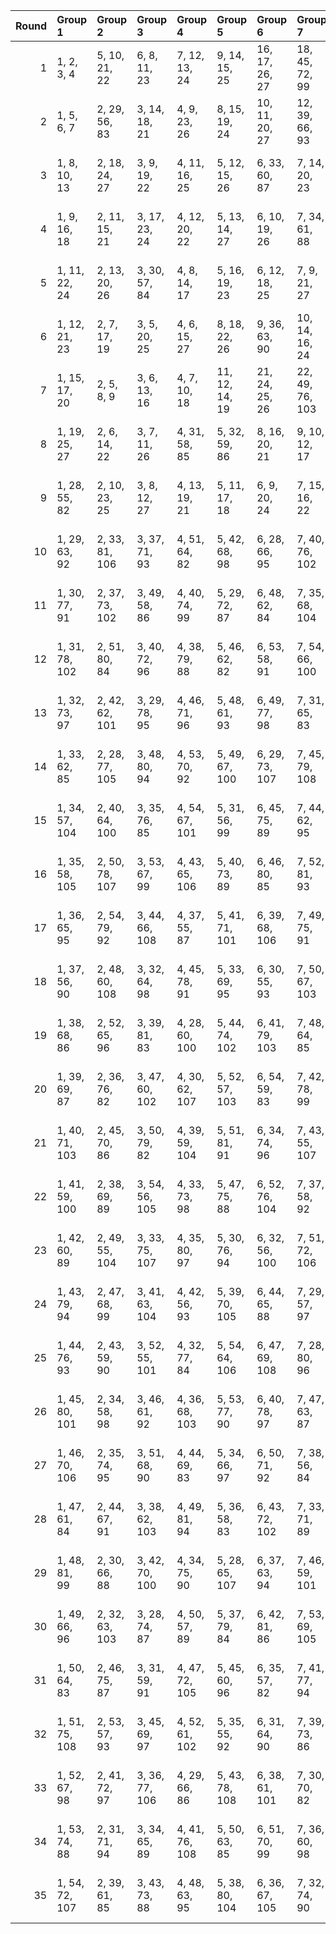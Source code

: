 |   Round | Group 1        | Group 2        | Group 3        | Group 4        | Group 5        | Group 6        | Group 7         | Group 8         | Group 9         | Group 10        | Group 11        | Group 12        | Group 13        | Group 14        | Group 15        | Group 16        | Group 17        | Group 18        | Group 19        | Group 20        | Group 21        | Group 22          | Group 23         | Group 24         | Group 25         | Group 26         | Group 27           |
|--------:|:---------------|:---------------|:---------------|:---------------|:---------------|:---------------|:----------------|:----------------|:----------------|:----------------|:----------------|:----------------|:----------------|:----------------|:----------------|:----------------|:----------------|:----------------|:----------------|:----------------|:----------------|:------------------|:-----------------|:-----------------|:-----------------|:-----------------|:-------------------|
|       1 | 1, 2, 3, 4     | 5, 10, 21, 22  | 6, 8, 11, 23   | 7, 12, 13, 24  | 9, 14, 15, 25  | 16, 17, 26, 27 | 18, 45, 72, 99  | 19, 46, 73, 100 | 20, 47, 74, 101 | 28, 29, 30, 31  | 32, 37, 48, 49  | 33, 35, 38, 50  | 34, 39, 40, 51  | 36, 41, 42, 52  | 43, 44, 53, 54  | 55, 56, 57, 58  | 59, 64, 75, 76  | 60, 62, 65, 77  | 61, 66, 67, 78  | 63, 68, 69, 79  | 70, 71, 80, 81  | 82, 83, 84, 85    | 86, 91, 102, 103 | 87, 89, 92, 104  | 88, 93, 94, 105  | 90, 95, 96, 106  | 97, 98, 107, 108   |
|       2 | 1, 5, 6, 7     | 2, 29, 56, 83  | 3, 14, 18, 21  | 4, 9, 23, 26   | 8, 15, 19, 24  | 10, 11, 20, 27 | 12, 39, 66, 93  | 13, 17, 22, 25  | 16, 43, 70, 97  | 28, 32, 33, 34  | 30, 41, 45, 48  | 31, 36, 50, 53  | 35, 42, 46, 51  | 37, 38, 47, 54  | 40, 44, 49, 52  | 55, 59, 60, 61  | 57, 68, 72, 75  | 58, 63, 77, 80  | 62, 69, 73, 78  | 64, 65, 74, 81  | 67, 71, 76, 79  | 82, 86, 87, 88    | 84, 95, 99, 102  | 85, 90, 104, 107 | 89, 96, 100, 105 | 91, 92, 101, 108 | 94, 98, 103, 106   |
|       3 | 1, 8, 10, 13   | 2, 18, 24, 27  | 3, 9, 19, 22   | 4, 11, 16, 25  | 5, 12, 15, 26  | 6, 33, 60, 87  | 7, 14, 20, 23   | 17, 44, 71, 98  | 21, 48, 75, 102 | 28, 35, 37, 40  | 29, 45, 51, 54  | 30, 36, 46, 49  | 31, 38, 43, 52  | 32, 39, 42, 53  | 34, 41, 47, 50  | 55, 62, 64, 67  | 56, 72, 78, 81  | 57, 63, 73, 76  | 58, 65, 70, 79  | 59, 66, 69, 80  | 61, 68, 74, 77  | 82, 89, 91, 94    | 83, 99, 105, 108 | 84, 90, 100, 103 | 85, 92, 97, 106  | 86, 93, 96, 107  | 88, 95, 101, 104   |
|       4 | 1, 9, 16, 18   | 2, 11, 15, 21  | 3, 17, 23, 24  | 4, 12, 20, 22  | 5, 13, 14, 27  | 6, 10, 19, 26  | 7, 34, 61, 88   | 8, 35, 62, 89   | 25, 52, 79, 106 | 28, 36, 43, 45  | 29, 38, 42, 48  | 30, 44, 50, 51  | 31, 39, 47, 49  | 32, 40, 41, 54  | 33, 37, 46, 53  | 55, 63, 70, 72  | 56, 65, 69, 75  | 57, 71, 77, 78  | 58, 66, 74, 76  | 59, 67, 68, 81  | 60, 64, 73, 80  | 82, 90, 97, 99    | 83, 92, 96, 102  | 84, 98, 104, 105 | 85, 93, 101, 103 | 86, 94, 95, 108  | 87, 91, 100, 107   |
|       5 | 1, 11, 22, 24  | 2, 13, 20, 26  | 3, 30, 57, 84  | 4, 8, 14, 17   | 5, 16, 19, 23  | 6, 12, 18, 25  | 7, 9, 21, 27    | 10, 37, 64, 91  | 15, 42, 69, 96  | 28, 38, 49, 51  | 29, 40, 47, 53  | 31, 35, 41, 44  | 32, 43, 46, 50  | 33, 39, 45, 52  | 34, 36, 48, 54  | 55, 65, 76, 78  | 56, 67, 74, 80  | 58, 62, 68, 71  | 59, 70, 73, 77  | 60, 66, 72, 79  | 61, 63, 75, 81  | 82, 92, 103, 105  | 83, 94, 101, 107 | 85, 89, 95, 98   | 86, 97, 100, 104 | 87, 93, 99, 106  | 88, 90, 102, 108   |
|       6 | 1, 12, 21, 23  | 2, 7, 17, 19   | 3, 5, 20, 25   | 4, 6, 15, 27   | 8, 18, 22, 26  | 9, 36, 63, 90  | 10, 14, 16, 24  | 11, 38, 65, 92  | 13, 40, 67, 94  | 28, 39, 48, 50  | 29, 34, 44, 46  | 30, 32, 47, 52  | 31, 33, 42, 54  | 35, 45, 49, 53  | 37, 41, 43, 51  | 55, 66, 75, 77  | 56, 61, 71, 73  | 57, 59, 74, 79  | 58, 60, 69, 81  | 62, 72, 76, 80  | 64, 68, 70, 78  | 82, 93, 102, 104  | 83, 88, 98, 100  | 84, 86, 101, 106 | 85, 87, 96, 108  | 89, 99, 103, 107 | 91, 95, 97, 105    |
|       7 | 1, 15, 17, 20  | 2, 5, 8, 9     | 3, 6, 13, 16   | 4, 7, 10, 18   | 11, 12, 14, 19 | 21, 24, 25, 26 | 22, 49, 76, 103 | 23, 50, 77, 104 | 27, 54, 81, 108 | 28, 42, 44, 47  | 29, 32, 35, 36  | 30, 33, 40, 43  | 31, 34, 37, 45  | 38, 39, 41, 46  | 48, 51, 52, 53  | 55, 69, 71, 74  | 56, 59, 62, 63  | 57, 60, 67, 70  | 58, 61, 64, 72  | 65, 66, 68, 73  | 75, 78, 79, 80  | 82, 96, 98, 101   | 83, 86, 89, 90   | 84, 87, 94, 97   | 85, 88, 91, 99   | 92, 93, 95, 100  | 102, 105, 106, 107 |
|       8 | 1, 19, 25, 27  | 2, 6, 14, 22   | 3, 7, 11, 26   | 4, 31, 58, 85  | 5, 32, 59, 86  | 8, 16, 20, 21  | 9, 10, 12, 17   | 13, 15, 18, 23  | 24, 51, 78, 105 | 28, 46, 52, 54  | 29, 33, 41, 49  | 30, 34, 38, 53  | 35, 43, 47, 48  | 36, 37, 39, 44  | 40, 42, 45, 50  | 55, 73, 79, 81  | 56, 60, 68, 76  | 57, 61, 65, 80  | 62, 70, 74, 75  | 63, 64, 66, 71  | 67, 69, 72, 77  | 82, 100, 106, 108 | 83, 87, 95, 103  | 84, 88, 92, 107  | 89, 97, 101, 102 | 90, 91, 93, 98   | 94, 96, 99, 104    |
|       9 | 1, 28, 55, 82  | 2, 10, 23, 25  | 3, 8, 12, 27   | 4, 13, 19, 21  | 5, 11, 17, 18  | 6, 9, 20, 24   | 7, 15, 16, 22   | 14, 41, 68, 95  | 26, 53, 80, 107 | 29, 37, 50, 52  | 30, 35, 39, 54  | 31, 40, 46, 48  | 32, 38, 44, 45  | 33, 36, 47, 51  | 34, 42, 43, 49  | 56, 64, 77, 79  | 57, 62, 66, 81  | 58, 67, 73, 75  | 59, 65, 71, 72  | 60, 63, 74, 78  | 61, 69, 70, 76  | 83, 91, 104, 106  | 84, 89, 93, 108  | 85, 94, 100, 102 | 86, 92, 98, 99   | 87, 90, 101, 105 | 88, 96, 97, 103    |
|      10 | 1, 29, 63, 92  | 2, 33, 81, 106 | 3, 37, 71, 93  | 4, 51, 64, 82  | 5, 42, 68, 98  | 6, 28, 66, 95  | 7, 40, 76, 102  | 8, 50, 55, 96   | 9, 54, 62, 99   | 10, 48, 70, 90  | 11, 52, 72, 85  | 12, 36, 73, 94  | 13, 45, 59, 84  | 14, 38, 67, 107 | 15, 49, 65, 97  | 16, 47, 58, 89  | 17, 43, 80, 100 | 18, 34, 69, 91  | 19, 35, 60, 86  | 20, 44, 78, 104 | 21, 30, 74, 108 | 22, 32, 79, 101   | 23, 46, 56, 103  | 24, 53, 75, 83   | 25, 41, 61, 105  | 26, 31, 57, 87   | 27, 39, 77, 88     |
|      11 | 1, 30, 77, 91  | 2, 37, 73, 102 | 3, 49, 58, 86  | 4, 40, 74, 99  | 5, 29, 72, 87  | 6, 48, 62, 84  | 7, 35, 68, 104  | 8, 53, 81, 85   | 9, 44, 56, 97   | 10, 32, 78, 96  | 11, 39, 76, 90  | 12, 47, 55, 98  | 13, 50, 65, 100 | 14, 54, 69, 93  | 15, 33, 61, 82  | 16, 41, 75, 92  | 17, 52, 64, 95  | 18, 46, 79, 89  | 19, 51, 63, 107 | 20, 38, 57, 106 | 21, 42, 80, 103 | 22, 28, 67, 83    | 23, 31, 66, 105  | 24, 45, 71, 88   | 25, 36, 59, 108  | 26, 34, 70, 94   | 27, 43, 60, 101    |
|      12 | 1, 31, 78, 102 | 2, 51, 80, 84  | 3, 40, 72, 96  | 4, 38, 79, 88  | 5, 46, 62, 82  | 6, 53, 58, 91  | 7, 54, 66, 100  | 8, 43, 74, 105  | 9, 37, 75, 101  | 10, 45, 61, 103 | 11, 28, 56, 108 | 12, 30, 64, 97  | 13, 39, 63, 89  | 14, 33, 55, 90  | 15, 35, 77, 83  | 16, 42, 76, 106 | 17, 32, 69, 92  | 18, 36, 81, 104 | 19, 44, 70, 85  | 20, 49, 59, 95  | 21, 34, 67, 86  | 22, 50, 73, 87    | 23, 47, 71, 107  | 24, 52, 68, 94   | 25, 29, 60, 93   | 26, 41, 65, 99   | 27, 48, 57, 98     |
|      13 | 1, 32, 73, 97  | 2, 42, 62, 101 | 3, 29, 78, 95  | 4, 46, 71, 96  | 5, 48, 61, 93  | 6, 49, 77, 98  | 7, 31, 65, 83   | 8, 40, 66, 91   | 9, 41, 60, 85   | 10, 33, 80, 92  | 11, 44, 59, 89  | 12, 52, 56, 107 | 13, 51, 79, 87  | 14, 47, 76, 100 | 15, 30, 67, 90  | 16, 39, 57, 99  | 17, 54, 75, 94  | 18, 53, 68, 82  | 19, 34, 81, 84  | 20, 36, 64, 88  | 21, 28, 58, 106 | 22, 37, 72, 108   | 23, 45, 63, 102  | 24, 35, 70, 103  | 25, 43, 69, 104  | 26, 50, 74, 86   | 27, 38, 55, 105    |
|      14 | 1, 33, 62, 85  | 2, 28, 77, 105 | 3, 48, 80, 94  | 4, 53, 70, 92  | 5, 49, 67, 100 | 6, 29, 73, 107 | 7, 45, 79, 108  | 8, 46, 63, 97   | 9, 39, 55, 91   | 10, 30, 58, 99  | 11, 41, 69, 82  | 12, 54, 60, 84  | 13, 34, 68, 93  | 14, 52, 59, 87  | 15, 32, 72, 89  | 16, 44, 64, 96  | 17, 47, 57, 86  | 18, 40, 65, 90  | 19, 50, 66, 98  | 20, 43, 75, 103 | 21, 37, 78, 88  | 22, 42, 61, 104   | 23, 35, 81, 101  | 24, 31, 74, 106  | 25, 38, 76, 83   | 26, 51, 71, 95   | 27, 36, 56, 102    |
|      15 | 1, 34, 57, 104 | 2, 40, 64, 100 | 3, 35, 76, 85  | 4, 54, 67, 101 | 5, 31, 56, 99  | 6, 45, 75, 89  | 7, 44, 62, 95   | 8, 52, 80, 108  | 9, 49, 71, 83   | 10, 50, 59, 105 | 11, 48, 66, 103 | 12, 42, 74, 82  | 13, 43, 77, 92  | 14, 37, 81, 96  | 15, 51, 60, 88  | 16, 29, 68, 102 | 17, 28, 79, 91  | 18, 47, 73, 106 | 19, 38, 78, 90  | 20, 33, 65, 84  | 21, 46, 69, 107 | 22, 53, 55, 94    | 23, 41, 58, 93   | 24, 39, 72, 98   | 25, 30, 63, 86   | 26, 36, 61, 97   | 27, 32, 70, 87     |
|      16 | 1, 35, 58, 105 | 2, 50, 78, 107 | 3, 53, 67, 99  | 4, 43, 65, 106 | 5, 40, 73, 89  | 6, 46, 80, 85  | 7, 52, 81, 93   | 8, 36, 70, 101  | 9, 28, 64, 102  | 10, 31, 72, 88  | 11, 42, 55, 83  | 12, 33, 57, 91  | 13, 41, 66, 90  | 14, 32, 60, 82  | 15, 45, 62, 104 | 16, 37, 69, 103 | 17, 30, 59, 96  | 18, 38, 63, 108 | 19, 39, 71, 97  | 20, 48, 76, 86  | 21, 51, 61, 94  | 22, 34, 77, 100   | 23, 54, 74, 98   | 24, 47, 79, 95   | 25, 49, 56, 87   | 26, 44, 68, 92   | 27, 29, 75, 84     |
|      17 | 1, 36, 65, 95  | 2, 54, 79, 92  | 3, 44, 66, 108 | 4, 37, 55, 87  | 5, 41, 71, 101 | 6, 39, 68, 106 | 7, 49, 75, 91   | 8, 28, 69, 86   | 9, 35, 72, 94   | 10, 43, 63, 93  | 11, 45, 58, 107 | 12, 46, 67, 88  | 13, 32, 57, 102 | 14, 40, 80, 105 | 15, 38, 70, 98  | 16, 31, 62, 100 | 17, 53, 73, 104 | 18, 42, 64, 84  | 19, 33, 59, 103 | 20, 51, 77, 89  | 21, 47, 81, 90  | 22, 52, 74, 97    | 23, 29, 76, 96   | 24, 48, 56, 82   | 25, 34, 78, 85   | 26, 30, 60, 83   | 27, 50, 61, 99     |
|      18 | 1, 37, 56, 90  | 2, 48, 60, 108 | 3, 32, 64, 98  | 4, 45, 78, 91  | 5, 33, 69, 95  | 6, 30, 55, 93  | 7, 50, 67, 103  | 8, 31, 77, 82   | 9, 43, 81, 89   | 10, 42, 75, 97  | 11, 36, 79, 99  | 12, 44, 63, 100 | 13, 46, 72, 86  | 14, 39, 65, 94  | 15, 28, 76, 92  | 16, 38, 74, 85  | 17, 41, 70, 107 | 18, 35, 61, 96  | 19, 53, 62, 87  | 20, 52, 71, 105 | 21, 49, 57, 101 | 22, 29, 59, 106   | 23, 51, 73, 83   | 24, 34, 80, 102  | 25, 54, 68, 88   | 26, 40, 58, 84   | 27, 47, 66, 104    |
|      19 | 1, 38, 68, 86  | 2, 52, 65, 96  | 3, 39, 81, 83  | 4, 28, 60, 100 | 5, 44, 74, 102 | 6, 41, 79, 103 | 7, 48, 64, 85   | 8, 42, 59, 94   | 9, 45, 67, 95   | 10, 36, 66, 87  | 11, 31, 80, 98  | 12, 40, 61, 106 | 13, 30, 75, 105 | 14, 53, 78, 101 | 15, 43, 71, 84  | 16, 35, 73, 93  | 17, 46, 77, 108 | 18, 37, 57, 107 | 19, 32, 76, 88  | 20, 50, 62, 90  | 21, 54, 63, 82  | 22, 47, 70, 91    | 23, 49, 69, 99   | 24, 29, 55, 89   | 25, 51, 58, 97   | 26, 33, 56, 104  | 27, 34, 72, 92     |
|      20 | 1, 39, 69, 87  | 2, 36, 76, 82  | 3, 47, 60, 102 | 4, 30, 62, 107 | 5, 52, 57, 103 | 6, 54, 59, 83  | 7, 42, 78, 99   | 8, 33, 72, 100  | 9, 46, 65, 93   | 10, 44, 55, 84  | 11, 40, 70, 95  | 12, 50, 68, 108 | 13, 49, 80, 88  | 14, 34, 71, 106 | 15, 41, 64, 86  | 16, 53, 63, 98  | 17, 51, 66, 101 | 18, 32, 58, 94  | 19, 29, 67, 104 | 20, 31, 81, 97  | 21, 43, 56, 91  | 22, 38, 75, 96    | 23, 28, 61, 89   | 24, 37, 77, 85   | 25, 45, 74, 92   | 26, 48, 73, 105  | 27, 35, 79, 90     |
|      21 | 1, 40, 71, 103 | 2, 45, 70, 86  | 3, 50, 79, 82  | 4, 39, 59, 104 | 5, 51, 81, 91  | 6, 34, 74, 96  | 7, 43, 55, 107  | 8, 41, 57, 88   | 9, 32, 80, 106  | 10, 46, 68, 83  | 11, 30, 73, 101 | 12, 49, 78, 92  | 13, 47, 56, 85  | 14, 48, 77, 97  | 15, 53, 66, 102 | 16, 33, 67, 108 | 17, 29, 61, 90  | 18, 44, 60, 105 | 19, 52, 75, 99  | 20, 28, 72, 93  | 21, 35, 65, 87  | 22, 31, 63, 84    | 23, 38, 64, 94   | 24, 36, 69, 100  | 25, 37, 62, 98   | 26, 54, 76, 89   | 27, 42, 58, 95     |
|      22 | 1, 41, 59, 100 | 2, 38, 69, 89  | 3, 54, 56, 105 | 4, 33, 73, 98  | 5, 47, 75, 88  | 6, 52, 76, 104 | 7, 37, 58, 92   | 8, 32, 67, 93   | 9, 40, 68, 87   | 10, 39, 60, 107 | 11, 53, 71, 86  | 12, 34, 79, 83  | 13, 48, 78, 106 | 14, 51, 74, 103 | 15, 44, 57, 94  | 16, 46, 66, 84  | 17, 50, 81, 102 | 18, 30, 80, 95  | 19, 49, 61, 108 | 20, 35, 63, 91  | 21, 36, 55, 85  | 22, 43, 64, 99    | 23, 42, 72, 90   | 24, 28, 62, 97   | 25, 31, 70, 96   | 26, 29, 77, 101  | 27, 45, 65, 82     |
|      23 | 1, 42, 60, 89  | 2, 49, 55, 104 | 3, 33, 75, 107 | 4, 35, 80, 97  | 5, 30, 76, 94  | 6, 32, 56, 100 | 7, 51, 72, 106  | 8, 45, 73, 90   | 9, 38, 66, 82   | 10, 28, 57, 85  | 11, 43, 68, 96  | 12, 41, 81, 87  | 13, 53, 61, 95  | 14, 44, 79, 86  | 15, 37, 59, 99  | 16, 36, 71, 91  | 17, 39, 74, 84  | 18, 31, 67, 92  | 19, 40, 77, 93  | 20, 54, 70, 102 | 21, 29, 64, 105 | 22, 48, 69, 88    | 23, 34, 62, 108  | 24, 50, 58, 101  | 25, 47, 65, 103  | 26, 46, 78, 98   | 27, 52, 63, 83     |
|      24 | 1, 43, 79, 94  | 2, 47, 68, 99  | 3, 41, 63, 104 | 4, 42, 56, 93  | 5, 39, 70, 105 | 6, 44, 65, 88  | 7, 29, 57, 97   | 8, 37, 76, 95   | 9, 31, 61, 86   | 10, 38, 81, 100 | 11, 35, 78, 84  | 12, 53, 72, 103 | 13, 33, 64, 101 | 14, 46, 58, 102 | 15, 36, 74, 107 | 16, 45, 77, 87  | 17, 40, 62, 83  | 18, 28, 75, 98  | 19, 30, 69, 106 | 20, 34, 73, 82  | 21, 52, 66, 89  | 22, 54, 71, 85    | 23, 48, 59, 92   | 24, 49, 60, 90   | 25, 50, 80, 91   | 26, 32, 55, 108  | 27, 51, 67, 96     |
|      25 | 1, 44, 76, 93  | 2, 43, 59, 90  | 3, 52, 55, 101 | 4, 32, 77, 84  | 5, 54, 64, 106 | 6, 47, 69, 108 | 7, 28, 80, 96   | 8, 30, 61, 87   | 9, 53, 79, 100  | 10, 41, 56, 98  | 11, 46, 74, 94  | 12, 51, 65, 104 | 13, 29, 58, 103 | 14, 50, 70, 88  | 15, 39, 75, 95  | 16, 40, 81, 107 | 17, 34, 63, 105 | 18, 33, 78, 86  | 19, 48, 72, 83  | 20, 45, 66, 85  | 21, 38, 60, 97  | 22, 36, 57, 92    | 23, 37, 67, 82   | 24, 42, 73, 91   | 25, 35, 71, 99   | 26, 49, 62, 102  | 27, 31, 68, 89     |
|      26 | 1, 45, 80, 101 | 2, 34, 58, 98  | 3, 46, 61, 92  | 4, 36, 68, 103 | 5, 53, 77, 90  | 6, 40, 78, 97  | 7, 47, 63, 87   | 8, 38, 71, 102  | 9, 42, 57, 105  | 10, 35, 67, 106 | 11, 37, 60, 104 | 12, 32, 75, 85  | 13, 44, 81, 82  | 14, 30, 56, 89  | 15, 31, 73, 108 | 16, 28, 59, 88  | 17, 33, 76, 99  | 18, 43, 66, 83  | 19, 41, 74, 91  | 20, 29, 69, 94  | 21, 50, 72, 95  | 22, 51, 62, 93    | 23, 52, 70, 84   | 24, 54, 65, 86   | 25, 48, 55, 100  | 26, 39, 79, 96   | 27, 49, 64, 107    |
|      27 | 1, 46, 70, 106 | 2, 35, 74, 95  | 3, 51, 68, 90  | 4, 44, 69, 83  | 5, 34, 66, 97  | 6, 50, 71, 92  | 7, 38, 56, 84   | 8, 39, 64, 103  | 9, 33, 58, 88   | 10, 53, 65, 108 | 11, 32, 62, 105 | 12, 29, 80, 99  | 13, 52, 60, 91  | 14, 49, 73, 85  | 15, 40, 63, 101 | 16, 30, 72, 104 | 17, 48, 67, 89  | 18, 41, 55, 102 | 19, 54, 57, 96  | 20, 37, 61, 100 | 21, 31, 79, 93  | 22, 45, 81, 98    | 23, 36, 75, 86   | 24, 43, 76, 87   | 25, 42, 77, 107  | 26, 47, 59, 82   | 27, 28, 78, 94     |
|      28 | 1, 47, 61, 84  | 2, 44, 67, 91  | 3, 38, 62, 103 | 4, 49, 81, 94  | 5, 36, 58, 83  | 6, 43, 72, 102 | 7, 33, 71, 89   | 8, 48, 79, 107  | 9, 51, 76, 98   | 10, 52, 77, 86  | 11, 50, 75, 93  | 12, 31, 69, 101 | 13, 28, 70, 104 | 14, 35, 64, 108 | 15, 54, 78, 87  | 16, 34, 56, 95  | 17, 45, 55, 106 | 18, 29, 74, 100 | 19, 37, 65, 105 | 20, 40, 60, 92  | 21, 41, 73, 96  | 22, 39, 80, 82    | 23, 30, 68, 85   | 24, 32, 66, 99   | 25, 46, 57, 90   | 26, 42, 63, 88   | 27, 53, 59, 97     |
|      29 | 1, 48, 81, 99  | 2, 30, 66, 88  | 3, 42, 70, 100 | 4, 34, 75, 90  | 5, 28, 65, 107 | 6, 37, 63, 94  | 7, 46, 59, 101  | 8, 51, 56, 92   | 9, 47, 77, 96   | 10, 49, 74, 89  | 11, 54, 61, 91  | 12, 43, 62, 86  | 13, 35, 69, 98  | 14, 36, 72, 84  | 15, 29, 79, 85  | 16, 52, 78, 82  | 17, 38, 58, 87  | 18, 50, 76, 97  | 19, 31, 55, 95  | 20, 41, 80, 83  | 21, 32, 71, 104 | 22, 33, 68, 105   | 23, 53, 60, 106  | 24, 40, 57, 108  | 25, 39, 67, 102  | 26, 45, 64, 93   | 27, 44, 73, 103    |
|      30 | 1, 49, 66, 96  | 2, 32, 63, 103 | 3, 28, 74, 87  | 4, 50, 57, 89  | 5, 37, 79, 84  | 6, 42, 81, 86  | 7, 53, 69, 105  | 8, 34, 60, 99   | 9, 52, 73, 92   | 10, 29, 71, 82  | 11, 47, 67, 97  | 12, 38, 77, 95  | 13, 31, 76, 107 | 14, 43, 61, 98  | 15, 48, 68, 91  | 16, 54, 80, 90  | 17, 36, 78, 93  | 18, 51, 59, 85  | 19, 45, 56, 94  | 20, 39, 58, 108 | 21, 33, 70, 83  | 22, 30, 65, 102   | 23, 40, 55, 88   | 24, 46, 64, 104  | 25, 44, 72, 101  | 26, 35, 75, 100  | 27, 41, 62, 106    |
|      31 | 1, 50, 64, 83  | 2, 46, 75, 87  | 3, 31, 59, 91  | 4, 47, 72, 105 | 5, 45, 60, 96  | 6, 35, 57, 82  | 7, 41, 77, 94   | 8, 54, 58, 104  | 9, 29, 70, 108  | 10, 51, 69, 102 | 11, 49, 63, 106 | 12, 28, 71, 90  | 13, 38, 73, 99  | 14, 42, 66, 92  | 15, 34, 55, 103 | 16, 48, 65, 101 | 17, 37, 68, 97  | 18, 52, 62, 88  | 19, 36, 80, 89  | 20, 30, 79, 98  | 21, 53, 76, 84  | 22, 40, 56, 86    | 23, 39, 78, 100  | 24, 44, 61, 107  | 25, 32, 81, 95   | 26, 43, 67, 85   | 27, 33, 74, 93     |
|      32 | 1, 51, 75, 108 | 2, 53, 57, 93  | 3, 45, 69, 97  | 4, 52, 61, 102 | 5, 35, 55, 92  | 6, 31, 64, 90  | 7, 39, 73, 86   | 8, 47, 78, 83   | 9, 48, 74, 104  | 10, 34, 76, 101 | 11, 29, 81, 88  | 12, 37, 70, 89  | 13, 36, 62, 96  | 14, 28, 63, 99  | 15, 50, 56, 106 | 16, 49, 79, 105 | 17, 42, 65, 85  | 18, 54, 77, 103 | 19, 43, 58, 82  | 20, 32, 68, 107 | 21, 40, 59, 98  | 22, 46, 60, 95    | 23, 44, 80, 87   | 24, 41, 67, 84   | 25, 33, 66, 94   | 26, 38, 72, 91   | 27, 30, 71, 100    |
|      33 | 1, 52, 67, 98  | 2, 41, 72, 97  | 3, 36, 77, 106 | 4, 29, 66, 86  | 5, 43, 78, 108 | 6, 38, 61, 101 | 7, 30, 70, 82   | 8, 49, 68, 84   | 9, 34, 59, 107  | 10, 54, 73, 95  | 11, 51, 57, 100 | 12, 45, 76, 105 | 13, 37, 74, 83  | 14, 31, 75, 104 | 15, 47, 80, 93  | 16, 50, 60, 94  | 17, 35, 56, 88  | 18, 48, 71, 87  | 19, 42, 79, 102 | 20, 46, 55, 99  | 21, 39, 62, 92  | 22, 44, 58, 90    | 23, 32, 65, 91   | 24, 33, 63, 96   | 25, 53, 64, 89   | 26, 28, 81, 103  | 27, 40, 69, 85     |
|      34 | 1, 53, 74, 88  | 2, 31, 71, 94  | 3, 34, 65, 89  | 4, 41, 76, 108 | 5, 50, 63, 85  | 6, 51, 70, 99  | 7, 36, 60, 98   | 8, 44, 75, 106  | 9, 30, 78, 103  | 10, 40, 79, 104 | 11, 33, 77, 102 | 12, 48, 58, 96  | 13, 54, 55, 97  | 14, 29, 62, 91  | 15, 46, 81, 105 | 16, 32, 61, 83  | 17, 49, 72, 82  | 18, 39, 56, 101 | 19, 47, 64, 92  | 20, 42, 67, 87  | 21, 45, 68, 100 | 22, 35, 66, 107   | 23, 43, 57, 95   | 24, 38, 59, 93   | 25, 28, 73, 84   | 26, 52, 69, 90   | 27, 37, 80, 86     |
|      35 | 1, 54, 72, 107 | 2, 39, 61, 85  | 3, 43, 73, 88  | 4, 48, 63, 95  | 5, 38, 80, 104 | 6, 36, 67, 105 | 7, 32, 74, 90   | 8, 29, 65, 98   | 9, 50, 69, 84   | 10, 47, 62, 94  | 11, 34, 64, 87  | 12, 35, 59, 102 | 13, 42, 71, 108 | 14, 45, 57, 83  | 15, 52, 58, 100 | 16, 51, 55, 86  | 17, 31, 60, 103 | 18, 49, 70, 93  | 19, 28, 68, 101 | 20, 53, 56, 96  | 21, 44, 77, 99  | 22, 41, 78, 89    | 23, 33, 79, 97   | 24, 30, 81, 92   | 25, 40, 75, 82   | 26, 37, 66, 106  | 27, 46, 76, 91     |